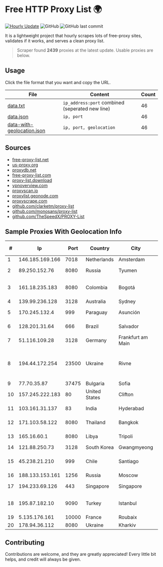 
# Free HTTP Proxy List 🌍

[![Hourly Update](https://github.com/mertguvencli/http-proxy-list/actions/workflows/main.yml/badge.svg?branch=main)](https://github.com/mertguvencli/http-proxy-list/actions/workflows/main.yml)
![GitHub](https://img.shields.io/github/license/mertguvencli/http-proxy-list)
![GitHub last commit](https://img.shields.io/github/last-commit/mertguvencli/http-proxy-list)

It is a lightweight project that hourly scrapes lots of free-proxy sites, validates if it works, and serves a clean proxy list.


> Scraper found **2439** proxies at the latest update. Usable proxies are below.

## Usage

Click the file format that you want and copy the URL.


|File|Content|Count|
|----|-------|-----|
|[data.txt](https://raw.githubusercontent.com/mertguvencli/http-proxy-list/main/proxy-list/data.txt)|`ip_address:port` combined (seperated new line)|46|
|[data.json](https://raw.githubusercontent.com/mertguvencli/http-proxy-list/main/proxy-list/data.json)|`ip, port`|46|
|[data-with-geolocation.json](https://raw.githubusercontent.com/mertguvencli/http-proxy-list/main/proxy-list/data-with-geolocation.json)|`ip, port, geolocation`|46|

## Sources

* [free-proxy-list.net](https://free-proxy-list.net)
* [us-proxy.org](https://www.us-proxy.org)
* [proxydb.net](http://proxydb.net)
* [free-proxy-list.com](https://free-proxy-list.com/?page=&port=&type%5B%5D=http&type%5B%5D=https&up_time=0&search=Search)
* [proxy-list.download](https://www.proxy-list.download/HTTP)
* [vpnoverview.com](https://vpnoverview.com/privacy/anonymous-browsing/free-proxy-servers)
* [proxyscan.io](https://www.proxyscan.io)
* [proxylist.geonode.com](https://proxylist.geonode.com/api/proxy-list?limit=300&page=1&sort_by=lastChecked&sort_type=desc&protocols=http,https)
* [proxyscrape.com](https://api.proxyscrape.com/v2/?request=displayproxies&protocol=http&timeout=10000&country=all&ssl=all&anonymity=all)
* [github.com/clarketm/proxy-list](https://raw.githubusercontent.com/clarketm/proxy-list/master/proxy-list-raw.txt)
* [github.com/monosans/proxy-list](https://raw.githubusercontent.com/monosans/proxy-list/main/proxies/http.txt)
* [github.com/TheSpeedX/PROXY-List](https://raw.githubusercontent.com/TheSpeedX/PROXY-List/master/http.txt)


## Sample Proxies With Geolocation Info

|#|Ip|Port|Country|City|Internet Service Provider|
|-|--|----|-------|----|-------------------------|
|1|146.185.169.166|7018|Netherlands|Amsterdam|DigitalOcean, LLC|
|2|89.250.152.76|8080|Russia|Tyumen|JSC "ER-Telecom Holding"|
|3|161.18.235.183|8080|Colombia|Bogotá|Colombia Telecomunicaciones S.a. ESP|
|4|139.99.236.128|3128|Australia|Sydney|OVH SAS|
|5|170.245.132.4|999|Paraguay|Asunción|MACHADO BAEZ, NERY JAVIER|
|6|128.201.31.64|666|Brazil|Salvador|Poliserv Servicos E Comercio Ltda - ME|
|7|51.116.109.28|3128|Germany|Frankfurt am Main|Microsoft Corporation|
|8|194.44.172.254|23500|Ukraine|Rivne|State Enterprise Scientific and Telecommunication Centre "Ukrainian Academic an|
|9|77.70.35.87|37475|Bulgaria|Sofia|A1 Bulgaria EAD|
|10|157.245.222.183|80|United States|Clifton|DigitalOcean, LLC|
|11|103.161.31.137|83|India|Hyderabad|Venkata Sai Internet Pvt. Ltd|
|12|171.103.58.122|8080|Thailand|Bangkok|True Internet Co., Ltd.|
|13|165.16.60.1|8080|Libya|Tripoli|Aljeel Aljadeed For Technology|
|14|121.88.250.73|3128|South Korea|Gwangmyeong|DLIVE|
|15|45.238.21.210|999|Chile|Santiago|Airpoint Telecomunicaciones Limitada|
|16|188.133.153.161|1256|Russia|Moscow|Enforta-MSK|
|17|194.233.69.126|443|Singapore|Singapore|Contabo Asia Private Limited|
|18|195.87.182.10|9090|Turkey|Istanbul|Vodafone Net Iletisim Hizmetleri A.S.|
|19|5.135.176.161|10000|France|Roubaix|OVH SAS|
|20|178.94.36.112|8080|Ukraine|Kharkiv|UKRTELECOM|



## Contributing

Contributions are welcome, and they are greatly appreciated! Every
little bit helps, and credit will always be given.

